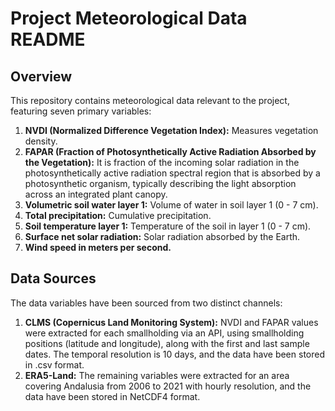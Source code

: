 # Project Meteorological Data README

## Overview

This repository contains meteorological data relevant to the project, featuring seven primary variables:

1. **NVDI (Normalized Difference Vegetation Index):** Measures vegetation density.
2. **FAPAR (Fraction of Photosynthetically Active Radiation Absorbed by the Vegetation):** It is fraction of the incoming solar radiation in the photosynthetically active radiation spectral region that is absorbed by a photosynthetic organism, typically describing the light absorption across an integrated plant canopy.
3. **Volumetric soil water layer 1:** Volume of water in soil layer 1 (0 - 7 cm).
4. **Total precipitation:** Cumulative precipitation.
5. **Soil temperature layer 1:** Temperature of the soil in layer 1 (0 - 7 cm).
6. **Surface net solar radiation:** Solar radiation absorbed by the Earth.
7. **Wind speed in meters per second.**

## Data Sources

The data variables have been sourced from two distinct channels:

1. **CLMS (Copernicus Land Monitoring System):** NVDI and FAPAR values were extracted for each smallholding via an API, using smallholding positions (latitude and longitude), along with the first and last sample dates. The temporal resolution is 10 days, and the data have been stored in .csv format.
2. **ERA5-Land:** The remaining variables were extracted for an area covering Andalusia from 2006 to 2021 with hourly resolution, and the data have been stored in NetCDF4 format.
